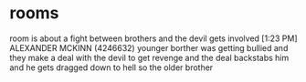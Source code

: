 # rooms
room is about a fight between brothers and the devil gets involved
[1:23 PM] ALEXANDER MCKINN (4246632)
younger borther was getting bullied and they make a deal with the devil to get revenge and the deal backstabs him and he gets dragged down to hell so the older brother

